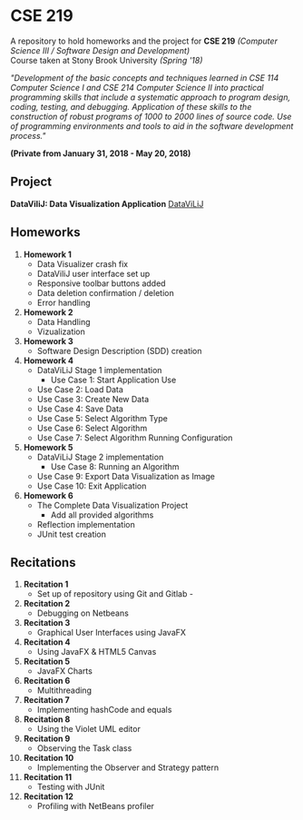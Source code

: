# CSE 219
A repository to hold homeworks and the project for __CSE 219__ _(Computer Science III / Software Design and Development)_
<br />
Course taken at Stony Brook University _(Spring '18)_

_"Development of the basic concepts and techniques learned in CSE 114 Computer Science I and CSE 214 Computer Science II into practical programming skills that include a systematic approach to program design, coding, testing, and debugging. Application of these skills to the construction of robust programs of 1000 to 2000 lines of source code. Use of programming environments and tools to aid in the software development process."_

__(Private from January 31, 2018 - May 20, 2018)__

## Project ##
__DataViliJ: Data Visualization Application__
[DataViLiJ](https://github.com/Neil1114/DataViLiJ)

## Homeworks ##

1. __Homework 1__ <br />
    - Data Visualizer crash fix
    - DataViliJ user interface set up
    - Responsive toolbar buttons added
    - Data deletion confirmation / deletion
    - Error handling
2. __Homework 2__ <br />
    - Data Handling
    - Vizualization
3. __Homework 3__ <br />
    - Software Design Description (SDD) creation
4. __Homework 4__ <br />
    - DataViLiJ Stage 1 implementation
        - Use Case 1: Start Application Use
	- Use Case 2: Load Data
	- Use Case 3: Create New Data
	- Use Case 4: Save Data
	- Use Case 5: Select Algorithm Type
	- Use Case 6: Select Algorithm
	- Use Case 7: Select Algorithm Running Configuration
5. __Homework 5__ <br />
    - DataViLiJ Stage 2 implementation
        - Use Case 8: Running an Algorithm
	- Use Case 9: Export Data Visualization as Image
	- Use Case 10: Exit Application
6. __Homework 6__ <br />
    - The Complete Data Visualization Project
        - Add all provided algorithms
	- Reflection implementation
	- JUnit test creation

## Recitations ##

1. __Recitation 1__ <br />
    - Set up of repository using Git and Gitlab -
2. __Recitation 2__ <br />
    - Debugging on Netbeans
3. __Recitation 3__ <br />
    - Graphical User Interfaces using JavaFX
4. __Recitation 4__ <br />
    - Using JavaFX & HTML5 Canvas
5. __Recitation 5__ <br />
    - JavaFX Charts 
6. __Recitation 6__ <br />
    - Multithreading
7. __Recitation 7__ <br />
    - Implementing hashCode and equals 
8. __Recitation 8__ <br />
    - Using the Violet UML editor
9. __Recitation 9__ <br />
    - Observing the Task class
10. __Recitation 10__ <br />
    - Implementing the Observer and Strategy pattern
11. __Recitation 11__ <br />
    - Testing with JUnit
12. __Recitation 12__ <br />
    - Profiling with NetBeans profiler
